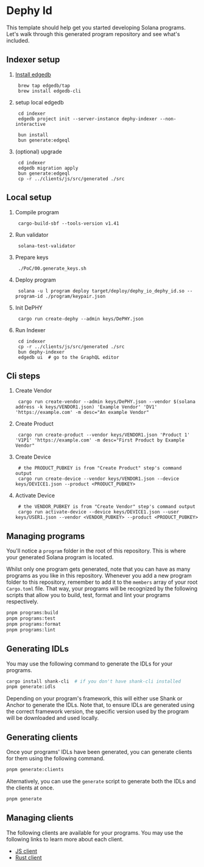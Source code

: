 # Dephy Id

This template should help get you started developing Solana programs. Let's walk through this generated program repository and see what's included.

## Indexer setup

1. [Install edgedb](https://docs.edgedb.com/get-started/quickstart#installation)

        brew tap edgedb/tap
        brew install edgedb-cli

2. setup local edgedb

        cd indexer
        edgedb project init --server-instance dephy-indexer --non-interactive

        bun install
        bun generate:edgeql

3. (optional) upgrade

        cd indexer
        edgedb migration apply
        bun generate:edgeql
        cp -r ../clients/js/src/generated ./src

## Local setup

1. Compile program

        cargo-build-sbf --tools-version v1.41

2. Run validator

        solana-test-validator

3. Prepare keys

        ./PoC/00.generate_keys.sh

4. Deploy program

        solana -u l program deploy target/deploy/dephy_io_dephy_id.so --program-id ./program/keypair.json

5. Init DePHY

        cargo run create-dephy --admin keys/DePHY.json

6. Run Indexer

        cd indexer
        cp -r ../clients/js/src/generated ./src
        bun dephy-indexer
        edgedb ui  # go to the GraphQL editor

## Cli steps

1. Create Vendor

        cargo run create-vendor --admin keys/DePHY.json --vendor $(solana address -k keys/VENDOR1.json) 'Example Vendor' 'DV1' 'https://example.com' -m desc="An example Vendor"

2. Create Product

        cargo run create-product --vendor keys/VENDOR1.json 'Product 1' 'V1P1' 'https://example.com' -m desc="First Product by Example Vendor"

3. Create Device

        # the PRODUCT_PUBKEY is from "Create Product" step's command output
        cargo run create-device --vendor keys/VENDOR1.json --device keys/DEVICE1.json --product <PRODUCT_PUBKEY>

4. Activate Device

        # the VENDOR_PUBKEY is from "Create Vendor" step's command output
        cargo run activate-device --device keys/DEVICE1.json --user keys/USER1.json --vendor <VENDOR_PUBKEY> --product <PRODUCT_PUBKEY>


## Managing programs

You'll notice a `program` folder in the root of this repository. This is where your generated Solana program is located.

Whilst only one program gets generated, note that you can have as many programs as you like in this repository.
Whenever you add a new program folder to this repository, remember to add it to the `members` array of your root `Cargo.toml` file.
That way, your programs will be recognized by the following scripts that allow you to build, test, format and lint your programs respectively.

```sh
pnpm programs:build
pnpm programs:test
pnpm programs:format
pnpm programs:lint
```

## Generating IDLs

You may use the following command to generate the IDLs for your programs.

```sh
cargo install shank-cli  # if you don't have shank-cli installed
pnpm generate:idls
```

Depending on your program's framework, this will either use Shank or Anchor to generate the IDLs.
Note that, to ensure IDLs are generated using the correct framework version, the specific version used by the program will be downloaded and used locally.

## Generating clients

Once your programs' IDLs have been generated, you can generate clients for them using the following command.

```sh
pnpm generate:clients
```

Alternatively, you can use the `generate` script to generate both the IDLs and the clients at once.

```sh
pnpm generate
```

## Managing clients

The following clients are available for your programs. You may use the following links to learn more about each client.

- [JS client](./clients/js)
- [Rust client](./clients/rust)
